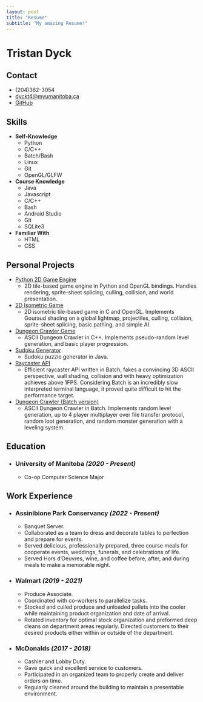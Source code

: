 ```yaml
---
layout: post
title: "Resume"
subtitle: "My amazing Resume!"
---
```


# Tristan **Dyck**

## Contact
- (204)362-3054
- dyckt4@myumanitoba.ca
- [GitHub](https://github.com/Berry2460)

## Skills
- **Self-Knowledge**
    - Python
    - C/C++
    - Batch/Bash
    - Linux
    - Git
    - OpenGL/GLFW
- **Course Knowledge**
    - Java
    - Javascript
    - C/C++
    - Bash
    - Android Studio
    - Git
    - SQLite3
- **Familiar With**
    - HTML
    - CSS

## Personal Projects
- [Python 2D Game Engine](https://github.com/Berry2460/tiles)
    - 2D tile-based game engine in Python and OpenGL bindings. Handles rendering, sprite-sheet splicing, culling, collision, and world presentation. 
- [2D Isometric Game](https://github.com/Berry2460/tiles)
    - 2D isometric tile-based game in C and OpenGL. Implements Gouraud shading on a global lightmap, projectiles, culling, collision, sprite-sheet splicing, basic pathing, and simple AI.
- [Dungeon Crawler Game](https://github.com/Berry2460/dungeon-cpp)
    - ASCII Dungeon Crawler in C++. Implements pseudo-random level generation, and basic player progression.
- [Sudoku Generator](https://github.com/Berry2460/SudokuMaker)
    - Sudoku puzzle generator in Java.
- [Raycaster API](https://github.com/Berry2460/shade_engine)
    - Efficient raycaster API written in Batch, fakes a convincing 3D ASCII perspective, wall shading, collision and with heavy optimization achieves above 1FPS. Considering Batch is an incredibly slow interpreted terminal language, it proved quite difficult to hit the performance target.
- [Dungeon Crawler (Batch version)](https://github.com/Berry2460/dungeons)
    - ASCII Dungeon Crawler in Batch. Implements random level generation, up to 4 player multiplayer over file transfer protocol, random loot generation, and random monster generation with a leveling system.

## Education
- ### **University of Manitoba** ***(2020 - Present)***
    - Co-op Computer Science Major

## Work Experience

- ### **Assinibione Park Conservancy** ***(2022 - Present)***
    - Banquet Server.
    - Collaborated as a team to dress and decorate tables to perfection and prepare for events.
    - Served delicious, professionally prepared, three course meals for cooperate events, weddings, funerals, and celebrations of life.
    - Served Hors d’Oeuvres, wine, and coffee before, after, and during meals to make a memorable night.

- ### **Walmart** ***(2019 - 2021)***
    - Produce Associate.
    - Coordinated with co-workers to parallelize tasks.
    - Stocked and culled produce and unloaded pallets into the cooler while maintaining product organization and date of arrival.
    - Rotated inventory for optimal stock organization and preformed deep cleans on department areas regularly. Directed customers to their desired products either within or outside of the department.

- ### **McDonalds** ***(2017 - 2018)***
    - Cashier and Lobby Duty.
    - Gave quick and excellent service to customers.
    - Participated in an organized team to properly create and deliver orders on time.
    - Regularly cleaned around the building to maintain a presentable environment.
